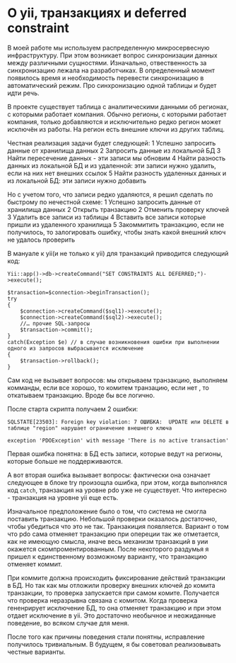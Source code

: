 # О yii, транзакциях и deferred constraint

 В моей работе мы используем распределенную микросервесную инфраструктуру. При этом возникает вопрос синхронизации данных между различными сущностями. Изначально, отвественность за синхронизацию лежала на разработчиках. В определенный момент появилось время и необходимость перевести синхронизацию в автоматический режим. Про синхронизацию одной таблицы и будет идти речь.
 
 В проекте существует таблица с аналитическими данными об регионах, с которыми работает компания. Обычно регионы, с которыми работает компания, только добавляются и исключительно редко регион может исключён из работы. На регион есть внешние ключи из других таблиц. 
 
 Честная реализация задачи будет следующей:
 1 Успешно запросить данные от хранилища данных
 2 Запросить данные из локальной БД
 3 Найти пересечение данных - эти записи мы обновим
 4 Найти разность данных из локальной БД и из удаленной: эти записи нужно удалить, если на них нет внешних ссылок
 5 Найти разность удаленных данных и из локальной БД: эти записи нужно добавить
 
 Но с учетом того, что записи редко удаляются, я решил сделать по быстрому по нечестной схеме:
 1 Успешно запросить данные от хранилища данных
 2 Открыть транзакцию
 2 Отменить проверку ключей
 3 Удалить все записи из таблицы
 4 Вставить все записи которые пришли из удаленного хранилища
 5 Закоммитить транзакцию, если не получилось, то залогировать ошибку, чтобы знать какой внешний ключ не удалось проверить 
 
 В мануале к yii(и не только к yii) для транзакций приводится следующий код:
 
 ```
 Yii::app()->db->createCommand("SET CONSTRAINTS ALL DEFERRED;")->execute();
 
 $transaction=$connection->beginTransaction();
 try
 {
     $connection->createCommand($sql1)->execute();
     $connection->createCommand($sql2)->execute();
     //… прочие SQL-запросы
     $transaction->commit();
 }
 catch(Exception $e) // в случае возникновения ошибки при выполнении одного из запросов выбрасывается исключение
 {
     $transaction->rollback();
 }
 ```
 
 Сам код не вызывает вопросов: мы открываем транзакцию, выполняем комманды, если все хорошо, то комитем транзацию, если нет , то откатываем транзакцию. Вроде бы все логично.
 
 После старта скрипта получаем 2 ошибки:
 
 ```
 SQLSTATE[23503]: Foreign key violation: 7 ОШИБКА:  UPDATE или DELETE в таблице "region" нарушает ограничение внешнего ключа 
 
 exception 'PDOException' with message 'There is no active transaction' 
 ```
 
 Первая ошибка понятна: в БД есть записи, которые ведут на регионы, которые больше не поддерживаются.
 
 А вот вторая ошибка вызывает вопросы: фактически она означает следующее в блоке try произощла ошибка, при этом, когда выполнялся код `catch`, транзакция на уровне pdo уже не существует. Что интересно - транзакция на уровне yii еще есть.
 
 Изначальное предположение было о том, что система не смогла поставить транзакцию. Небольшой проверки  оказалось достаточно, чтобы убедиться что это не так. Транзакиция появляется. Вариант о том что pdo сама отменяет транзакцию при опереции так же отметается, как не имеющую смысла, иначе весь механизм транзакций в уии окажется скомпроментированным. После некоторого раздумья я пришел к единственному возможному варианту, что транзакцию отменяет коммит.
  
  
При коммите должна происходить фиксирование действий транзакции в БД. Но так как мы отложили проверку внешних ключей до комита транзакции, то проверка запускается при самом комите. Получается что проверка неразрывна связана с комитом. Когда проверка гененрирует исключение БД, то она отменяет транзакцию и при этом отдает исключение в yii. Это достаточно необычное и неожиданные поведение, во всяком случае для меня.
 
После того как причины поведения стали понятны, исправление получилось тривиальным. В будущем, я бы советовал реализовывать честные варианты.  